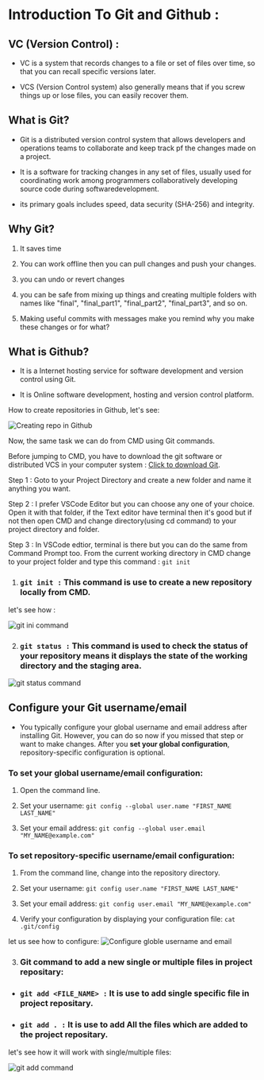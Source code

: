 # Introduction To Git and Github :

## VC (Version Control) :

- VC is a system that records changes to a file or set of files over time, so that you can recall specific versions later.

- VCS (Version Control system) also generally means that if you screw things up or lose files, you can easily recover them.

## What is Git?

- Git is a distributed version control system that allows developers and operations teams to collaborate and keep track pf the changes made on a project.

- It is a software for tracking changes in any set of files, usually used for coordinating work among programmers collaboratively developing source code during softwaredevelopment.

- its primary goals includes speed, data security (SHA-256) and integrity.

## Why Git?

1. It saves time

2. You can work offline then you can pull changes and push your changes.

3. you can undo or revert changes

4. you can be safe from mixing up things and creating multiple folders with names like "final", "final_part1", "final_part2", "final_part3", and so on.

5. Making useful commits with messages make you remind why you make these changes or for what? 

## What is Github?

- It is a Internet hosting service for software development and version control using Git.

- It is Online software development, hosting and version control platform.

How to create repositories in Github, let's see:

![Creating repo in Github](./images/1_creating_repo_in_Github.gif)

Now, the same task we can do from CMD using Git commands.

Before jumping to CMD, you have to download the git software or distributed VCS in your computer system : [Click to download Git](https://git-scm.com/).

Step 1 :  Goto to your Project Directory and create a new folder and name it anything you want.

Step 2 : I prefer VSCode Editor but you can choose any one of your choice. Open it with that folder, if the Text editor have terminal then it's good but if not then open CMD and change directory(using cd command) to your project directory and folder.

Step 3 : In VSCode edtior, terminal is there but you can do the same from Command Prompt too. From the current working directory in CMD change to your project folder and type this command : ```git init``` 

1. ### ```git init :``` This command is use to create a new repository locally from CMD.
let's see how : 

![git ini command](./images/2_git_init_command.gif)

2. ### ```git status :``` This command is used to check the status of your repository means it displays the state of the working directory and the staging area.

![git status command](./images/3_git_status_command.gif)

## Configure your Git username/email

- You typically configure your global username and email address after installing Git. However, you can do so now if you missed that step or want to make changes. After you **set your global configuration**, repository-specific configuration is optional.


### To set your global username/email configuration:

1. Open the command line.

2. Set your username:
```git config --global user.name "FIRST_NAME LAST_NAME"```

3. Set your email address:
```git config --global user.email "MY_NAME@example.com"```

### To set repository-specific username/email configuration:

1. From the command line, change into the repository directory.

2. Set your username:
```git config user.name "FIRST_NAME LAST_NAME"```

3. Set your email address:
```git config user.email "MY_NAME@example.com"```

4. Verify your configuration by displaying your configuration file:
```cat .git/config```

let us see how to configure:
![Configure globle username and email](./images/4_git_config_global_user_nameORemail.gif)

3. ### Git command to add a new single or multiple files in project repositary:


* ### ``` git add <FILE_NAME> : ``` It is use to add single specific file in project repositary.

* ### ``` git add . : ``` It is use to add All the files which are added to the project repositary.

let's see how it will work with single/multiple files:

![git add command](./images/5_git_add_single_and_multiple_files_command.gif)
